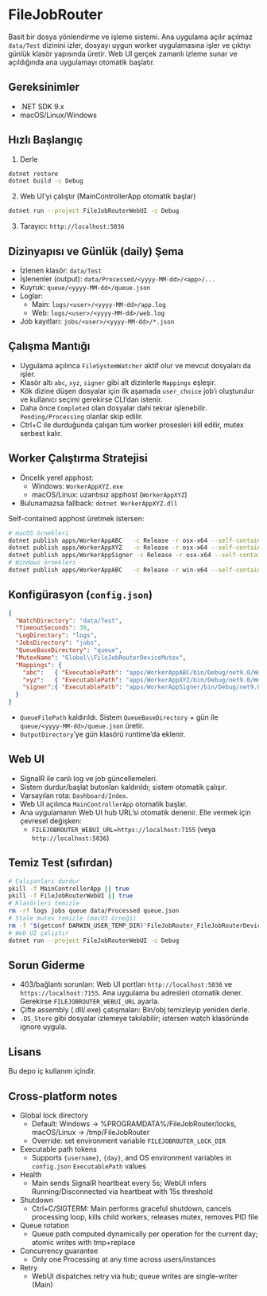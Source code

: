 # FileJobRouter

Basit bir dosya yönlendirme ve işleme sistemi. Ana uygulama açılır açılmaz `data/Test` dizinini izler, dosyayı uygun worker uygulamasına işler ve çıktıyı günlük klasör yapısında üretir. Web UI gerçek zamanlı izleme sunar ve açıldığında ana uygulamayı otomatik başlatır.

## Gereksinimler
- .NET SDK 9.x
- macOS/Linux/Windows

## Hızlı Başlangıç
1) Derle
```bash
dotnet restore
dotnet build -c Debug
```
2) Web UI’yi çalıştır (MainControllerApp otomatik başlar)
```bash
dotnet run --project FileJobRouterWebUI -c Debug
```
3) Tarayıcı: `http://localhost:5036`

## Dizinyapısı ve Günlük (daily) Şema
- İzlenen klasör: `data/Test`
- İşlenenler (output): `data/Processed/<yyyy-MM-dd>/<app>/...`
- Kuyruk: `queue/<yyyy-MM-dd>/queue.json`
- Loglar:
  - Main: `logs/<user>/<yyyy-MM-dd>/app.log`
  - Web: `logs/<user>/<yyyy-MM-dd>/web.log`
- Job kayıtları: `jobs/<user>/<yyyy-MM-dd>/*.json`

## Çalışma Mantığı
- Uygulama açılınca `FileSystemWatcher` aktif olur ve mevcut dosyaları da işler.
- Klasör altı `abc`, `xyz`, `signer` gibi alt dizinlerle `Mappings` eşleşir.
- Kök dizine düşen dosyalar için ilk aşamada `user_choice` job’ı oluşturulur ve kullanıcı seçimi gerekirse CLI’dan istenir.
- Daha önce `Completed` olan dosyalar dahi tekrar işlenebilir. `Pending/Processing` olanlar skip edilir.
- Ctrl+C ile durduğunda çalışan tüm worker prosesleri kill edilir, mutex serbest kalır.

## Worker Çalıştırma Stratejisi
- Öncelik yerel apphost:
  - Windows: `WorkerAppXYZ.exe`
  - macOS/Linux: uzantısız apphost (`WorkerAppXYZ`)
- Bulunamazsa fallback: `dotnet WorkerAppXYZ.dll`

Self-contained apphost üretmek istersen:
```bash
# macOS örnekleri
dotnet publish apps/WorkerAppABC   -c Release -r osx-x64 --self-contained true
dotnet publish apps/WorkerAppXYZ   -c Release -r osx-x64 --self-contained true
dotnet publish apps/WorkerAppSigner -c Release -r osx-x64 --self-contained true
# Windows örnekleri
dotnet publish apps/WorkerAppABC   -c Release -r win-x64 --self-contained true
```

## Konfigürasyon (`config.json`)
```json
{
  "WatchDirectory": "data/Test",
  "TimeoutSeconds": 30,
  "LogDirectory": "logs",
  "JobsDirectory": "jobs",
  "QueueBaseDirectory": "queue",
  "MutexName": "Global\\FileJobRouterDeviceMutex",
  "Mappings": {
    "abc":   { "ExecutablePath": "apps/WorkerAppABC/bin/Debug/net9.0/WorkerAppABC",   "OutputDirectory": "data/Processed/abc" },
    "xyz":   { "ExecutablePath": "apps/WorkerAppXYZ/bin/Debug/net9.0/WorkerAppXYZ",   "OutputDirectory": "data/Processed/xyz" },
    "signer":{ "ExecutablePath": "apps/WorkerAppSigner/bin/Debug/net9.0/WorkerAppSigner","OutputDirectory": "data/Processed/signer" }
  }
}
```
- `QueueFilePath` kaldırıldı. Sistem `QueueBaseDirectory` + gün ile `queue/<yyyy-MM-dd>/queue.json` üretir.
- `OutputDirectory`’ye gün klasörü runtime’da eklenir.

## Web UI
- SignalR ile canlı log ve job güncellemeleri.
- Sistem durdur/başlat butonları kaldırıldı; sistem otomatik çalışır.
- Varsayılan rota: `Dashboard/Index`.
- Web UI açılınca `MainControllerApp` otomatik başlar.
- Ana uygulamanın Web UI hub URL’si otomatik denenir. Elle vermek için çevresel değişken:
  - `FILEJOBROUTER_WEBUI_URL=https://localhost:7155` (veya `http://localhost:5036`)

## Temiz Test (sıfırdan)
```bash
# Çalışanları durdur
pkill -f MainControllerApp || true
pkill -f FileJobRouterWebUI || true
# Klasörleri temizle
rm -rf logs jobs queue data/Processed queue.json
# Stale mutex temizle (macOS örneği)
rm -f "$(getconf DARWIN_USER_TEMP_DIR)"FileJobRouter_FileJobRouterDeviceMutex.lock || true
# Web UI çalıştır
dotnet run --project FileJobRouterWebUI -c Debug
```

## Sorun Giderme
- 403/bağlantı sorunları: Web UI portları `http://localhost:5036` ve `https://localhost:7155`. Ana uygulama bu adresleri otomatik dener. Gerekirse `FILEJOBROUTER_WEBUI_URL` ayarla.
- Çifte assembly (.dll/.exe) çatışmaları: Bin/obj temizleyip yeniden derle.
- `.DS_Store` gibi dosyalar izlemeye takılabilir; istersen watch klasöründe ignore uygula.

## Lisans
Bu depo iç kullanım içindir.

## Cross-platform notes

- Global lock directory
  - Default: Windows -> %PROGRAMDATA%/FileJobRouter/locks, macOS/Linux -> /tmp/FileJobRouter
  - Override: set environment variable `FILEJOBROUTER_LOCK_DIR`
- Executable path tokens
  - Supports `{username}`, `{day}`, and OS environment variables in `config.json` `ExecutablePath` values
- Health
  - Main sends SignalR heartbeat every 5s; WebUI infers Running/Disconnected via heartbeat with 15s threshold
- Shutdown
  - Ctrl+C/SIGTERM: Main performs graceful shutdown, cancels processing loop, kills child workers, releases mutex, removes PID file
- Queue rotation
  - Queue path computed dynamically per operation for the current day; atomic writes with tmp+replace
- Concurrency guarantee
  - Only one Processing at any time across users/instances
- Retry
  - WebUI dispatches retry via hub; queue writes are single-writer (Main)
